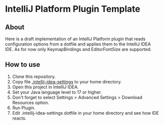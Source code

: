 # IntelliJ Platform Plugin Template

## About

Here is a draft implementation of an IntelliJ Platform plugin that reads configuration options from a dotfile and applies them to the IntelliJ IDEA IDE. As for now only KeymapBindings and EditorFontSize are supported.

## How to use

1. Clone this repository.
2. Copy file [.intellij-idea-settings](.intellij-idea-settings) to your home directory.
3. Open this project in IntelliJ IDEA.
4. Set your Java language level to 17 or higher.
5. Don't forget to select Settings > Advanced Settings > Download Resources option.
6. Run Plugin.
7. Edit .intellij-idea-settings dotfile in your home directory and see how IDE reacts.
